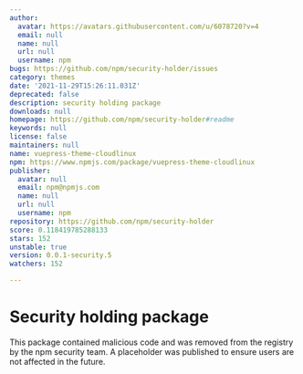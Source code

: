 ```yaml
---
author:
  avatar: https://avatars.githubusercontent.com/u/6078720?v=4
  email: null
  name: null
  url: null
  username: npm
bugs: https://github.com/npm/security-holder/issues
category: themes
date: '2021-11-29T15:26:11.031Z'
deprecated: false
description: security holding package
downloads: null
homepage: https://github.com/npm/security-holder#readme
keywords: null
license: false
maintainers: null
name: vuepress-theme-cloudlinux
npm: https://www.npmjs.com/package/vuepress-theme-cloudlinux
publisher:
  avatar: null
  email: npm@npmjs.com
  name: null
  url: null
  username: npm
repository: https://github.com/npm/security-holder
score: 0.118419785288133
stars: 152
unstable: true
version: 0.0.1-security.5
watchers: 152

---
```


# Security holding package

This package contained malicious code and was removed from the registry by the npm security team. A placeholder was published to ensure users are not affected in the future.

